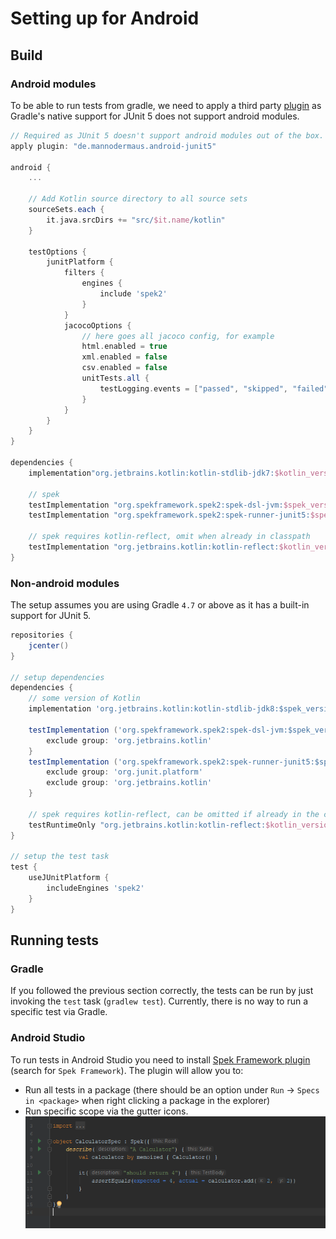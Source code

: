 # Setting up for Android
## Build
### Android modules
To be able to run tests from gradle, we need to apply a third party [plugin](https://github.com/mannodermaus/android-junit5) as Gradle's
native support for JUnit 5 does not support android modules.

```groovy
// Required as JUnit 5 doesn't support android modules out of the box.
apply plugin: "de.mannodermaus.android-junit5"

android {
    ...

    // Add Kotlin source directory to all source sets
    sourceSets.each {
        it.java.srcDirs += "src/$it.name/kotlin"
    }

    testOptions {
        junitPlatform {
            filters {
                engines {
                    include 'spek2'
                }
            }
            jacocoOptions {
                // here goes all jacoco config, for example
                html.enabled = true
                xml.enabled = false
                csv.enabled = false
                unitTests.all {
                    testLogging.events = ["passed", "skipped", "failed"]
                }
            }
        }
    }
}

dependencies {
    implementation"org.jetbrains.kotlin:kotlin-stdlib-jdk7:$kotlin_version"

    // spek
    testImplementation "org.spekframework.spek2:spek-dsl-jvm:$spek_version"
    testImplementation "org.spekframework.spek2:spek-runner-junit5:$spek_version"

    // spek requires kotlin-reflect, omit when already in classpath
    testImplementation "org.jetbrains.kotlin:kotlin-reflect:$kotlin_version"
}
```

### Non-android modules
The setup assumes you are using Gradle `4.7` or above as it has a built-in support for JUnit 5.

```groovy
repositories {
    jcenter()
}

// setup dependencies
dependencies {
    // some version of Kotlin
    implementation 'org.jetbrains.kotlin:kotlin-stdlib-jdk8:$spek_version'

    testImplementation ('org.spekframework.spek2:spek-dsl-jvm:$spek_version')  {
        exclude group: 'org.jetbrains.kotlin'
    }
    testImplementation ('org.spekframework.spek2:spek-runner-junit5:$spek_version') {
        exclude group: 'org.junit.platform'
        exclude group: 'org.jetbrains.kotlin'
    }

    // spek requires kotlin-reflect, can be omitted if already in the classpath
    testRuntimeOnly "org.jetbrains.kotlin:kotlin-reflect:$kotlin_version"
}

// setup the test task
test {
    useJUnitPlatform {
        includeEngines 'spek2'
    }
}
```

## Running tests
### Gradle
If you followed the previous section correctly, the tests can be run by just invoking the `test` task (`gradlew test`). Currently, there
is no way to run a specific test via Gradle.

### Android Studio
To run tests in Android Studio you need to install [Spek Framework plugin](https://plugins.jetbrains.com/plugin/10915-spek-framework) (search for `Spek Framework`).
The plugin will allow you to:

- Run all tests in a package (there should be an option under `Run` -> `Specs in <package>` when right clicking a package in the explorer)
- Run specific scope via the gutter icons.
  ![gutter_icons](./images/gutter_icons.png)